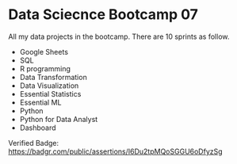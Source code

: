 # Data Sciecnce Bootcamp 07
All my data projects in the bootcamp. There are 10 sprints as follow.

- Google Sheets
- SQL
- R programming
- Data Transformation
- Data Visualization
- Essential Statistics
- Essential ML
- Python
- Python for Data Analyst
- Dashboard

Verified Badge: https://badgr.com/public/assertions/I6Du2tpMQoSGGU6oDfyzSg
  
